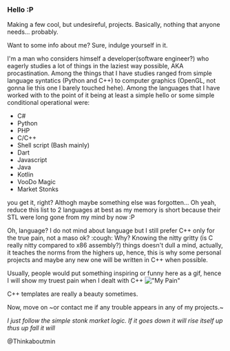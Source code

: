 ### Hello :P

Making a few cool, but undesireful, projects. Basically, nothing that anyone needs... probably.

Want to some info about me? Sure, indulge yourself in it.

I'm a man who considers himself a developer(software engineer?) who eagerly studies a lot of things in the laziest way possible, AKA procastination. Among the things that I have studies ranged from simple language syntatics (Python and C++) to computer graphics (OpenGL, not gonna lie this one I barely touched hehe).
Among the languages that I have worked with to the point of it being at least a simple hello or some simple conditional operational were:

- C#
- Python
- PHP
- C/C++
- Shell script (Bash mainly)
- Dart
- Javascript
- Java
- Kotlin
- VooDo Magic
- Market Stonks

you get it, right? Althogh maybe something else was forgotten... Oh yeah, reduce this list to 2 languages at best as my memory is short because their STL were long gone from my mind by now :P

Oh, language? I do not mind about language but I still prefer C++ only for the true pain, not a maso ok? :cough: Why? Knowing the nitty gritty (is C really nitty compared to x86 assembly?) things doesn't dull a mind, actually, it teaches the norms from the highers up, hence, this is why some personal projects and maybe any new one will be written in C++ when possible.

Usually, people would put something inspiring or funny here as a gif, hence I will show my truest pain when I dealt with C++
!["My Pain"](https://www.modernescpp.com/images/blog/ModernCpp/CppCoreGuidelinesTypeErasureDetails/errorClang.png)

C++ templates are really a beauty sometimes.

Now, move on ~or contact me if any trouble appears in any of my projects.~

*I just follow the simple stonk market logic. If it goes down it will rise itself up thus up fall it will*

@Thinkaboutmin
<!--
**Thinkaboutmin/Thinkaboutmin** is a ✨ _special_ ✨ repository because its `README.md` (this file) appears on your GitHub profile.
